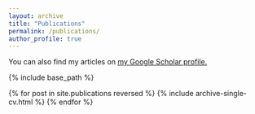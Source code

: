 ```yaml
---
layout: archive
title: "Publications"
permalink: /publications/
author_profile: true
---
```


You can also find my articles on <u><a href="https://scholar.google.com/citations?user=-UscFxcAAAAJ&hl=en">my Google Scholar profile</a>.</u>


{% include base_path %}

{% for post in site.publications reversed %}
  {% include archive-single-cv.html %}
{% endfor %}

